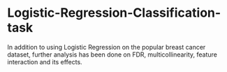 # Logistic-Regression-Classification-task
 In addition to using Logistic Regression on the popular breast cancer dataset, further analysis has been done on FDR, multicollinearity, feature interaction and its effects.
